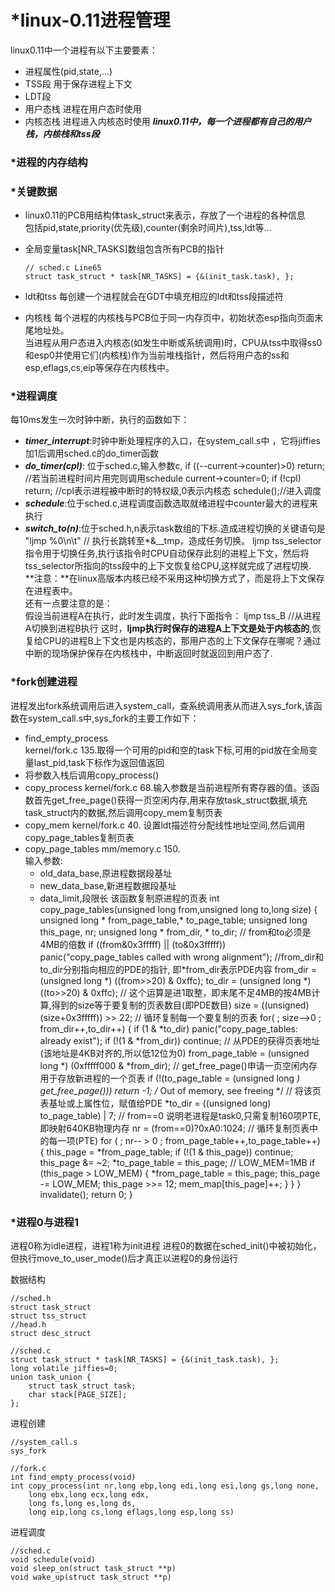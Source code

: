 # *linux-0.11进程管理
linux0.11中一个进程有以下主要要素：
* 进程属性(pid,state,...)
* TSS段  用于保存进程上下文
* LDT段  
* 用户态栈  进程在用户态时使用
* 内核态栈  进程进入内核态时使用
__*linux0.11中，每一个进程都有自己的用户栈，内核栈和tss段*__

### *进程的内存结构


### *关键数据
* linux0.11的PCB用结构体task_struct来表示，存放了一个进程的各种信息  
包括pid,state,priority(优先级),counter(剩余时间片),tss,ldt等...
* 全局变量task[NR_TASKS]数组包含所有PCB的指针

      // sched.c Line65
      struct task_struct * task[NR_TASKS] = {&(init_task.task), };

* ldt和tss
每创建一个进程就会在GDT中填充相应的ldt和tss段描述符
* 内核栈
每个进程的内核栈与PCB位于同一内存页中，初始状态esp指向页面末尾地址处。  
当进程从用户态进入内核态(如发生中断或系统调用)时，CPU从tss中取得ss0和esp0并使用它们(内核栈)作为当前堆栈指针，然后将用户态的ss和esp,eflags,cs,eip等保存在内核栈中。

### *进程调度
每10ms发生一次时钟中断，执行的函数如下：
* __*timer_interrupt*__:时钟中断处理程序的入口，在system_call.s中 ，它将jiffies加1后调用sched.c的do_timer函数
* __*do_timer(cpl)*__:
  位于sched.c,输入参数c,
        if ((--current->counter)>0) 
            return; //若当前进程时间片用完则调用schedule
        current->counter=0;
        if (!cpl) return; //cpl表示进程被中断时的特权级,0表示内核态
        schedule();//进入调度    
* __*schedule*__:位于sched.c,进程调度函数选取就绪进程中counter最大的进程来执行
* __*switch_to(n)*__:位于sched.h,n表示task数组的下标.造成进程切换的关键语句是
      "ljmp %0\n\t" // 执行长跳转至*&__tmp，造成任务切换。
ljmp tss_selector指令用于切换任务,执行该指令时CPU自动保存此刻的进程上下文，然后将tss_selector所指向的tss段中的上下文恢复给CPU,这样就完成了进程切换.  
**注意：**在linux高版本内核已经不采用这种切换方式了，而是将上下文保存在进程表中。  
还有一点要注意的是：  
假设当前进程A在执行，此时发生调度，执行下面指令：
      ljmp tss_B //从进程A切换到进程B执行
这时，**ljmp执行时保存的进程A上下文是处于内核态的**,恢复给CPU的进程B上下文也是内核态的，那用户态的上下文保存在哪呢？通过中断的现场保护保存在内核栈中，中断返回时就返回到用户态了.

### *fork创建进程
  进程发出fork系统调用后进入system_call，查系统调用表从而进入sys_fork,该函数在system_call.s中,sys_fork的主要工作如下：
  * find_empty_process   
  kernel/fork.c 135.取得一个可用的pid和空的task下标,可用的pid放在全局变量last_pid,task下标作为返回值返回
  * 将参数入栈后调用copy_process()
  * copy_process
  kernel/fork.c 68.输入参数是当前进程所有寄存器的值。该函数首先get_free_page()获得一页空闲内存,用来存放task_struct数据,填充task_struct内的数据,然后调用copy_mem复制页表
  * copy_mem
  kernel/fork.c 40. 设置ldt描述符分配线性地址空间,然后调用copy_page_tables复制页表
  * copy_page_tables
  mm/memory.c 150.   
  输入参数:
    * old_data_base,原进程数据段基址
    * new_data_base,新进程数据段基址
    * data_limit,段限长
    该函数复制原进程的页表
          int copy_page_tables(unsigned long from,unsigned long to,long size)
          {
              unsigned long * from_page_table,* to_page_table;
              unsigned long this_page, nr;
              unsigned long * from_dir, * to_dir;
              // from和to必须是4MB的倍数
              if ((from&0x3fffff) || (to&0x3fffff))
                  panic("copy_page_tables called with wrong alignment");
              //from_dir和to_dir分别指向相应的PDE的指针, 即*from_dir表示PDE内容
              from_dir = (unsigned long *) ((from>>20) & 0xffc);
              to_dir = (unsigned long *) ((to>>20) & 0xffc);
              // 这个运算是进1取整，即末尾不足4MB的按4MB计算,得到的size等于要复制的页表数目(即PDE数目)
              size = ((unsigned) (size+0x3fffff)) >> 22;
              // 循环复制每一个要复制的页表
              for( ; size-->0 ; from_dir++,to_dir++) {
                  if (1 & *to_dir)
                      panic("copy_page_tables: already exist");
                  if (!(1 & *from_dir))
                      continue;
                  // 从PDE的获得页表地址(该地址是4KB对齐的,所以低12位为0)
                  from_page_table = (unsigned long *) (0xfffff000 & *from_dir);
                  // get_free_page()申请一页空闲内存用于存放新进程的一个页表
                  if (!(to_page_table = (unsigned long *) get_free_page()))
                      return -1;	/* Out of memory, see freeing */
                  // 将该页表基址或上属性位，赋值给PDE
                  *to_dir = ((unsigned long) to_page_table) | 7;
                  // from==0 说明老进程是task0,只需复制160项PTE,即映射640KB物理内存
                  nr = (from==0)?0xA0:1024;
                  // 循环复制页表中的每一项(PTE)
                  for ( ; nr-- > 0 ; from_page_table++,to_page_table++) {
                      this_page = *from_page_table;
                      if (!(1 & this_page))
                          continue;
                      this_page &= ~2;
                      *to_page_table = this_page;
                      // LOW_MEM=1MB
                      if (this_page > LOW_MEM) {
                          *from_page_table = this_page;
                          this_page -= LOW_MEM;
                          this_page >>= 12;
                          mem_map[this_page]++;
                      }
                  }
              }
              invalidate();
              return 0;
          }
  

### *进程0与进程1
进程0称为idle进程，进程1称为init进程
进程0的数据在sched_init()中被初始化，但执行move_to_user_mode()后才真正以进程0的身份运行



数据结构

    //sched.h
    struct task_struct
    struct tss_struct
    //head.h
    struct desc_struct
    
    //sched.c
    struct task_struct * task[NR_TASKS] = {&(init_task.task), };
    long volatile jiffies=0;
    union task_union {
        struct task_struct task;
        char stack[PAGE_SIZE];
    };
进程创建
    
    //system_call.s
    sys_fork
    
    //fork.c
    int find_empty_process(void)
    int copy_process(int nr,long ebp,long edi,long esi,long gs,long none,
		long ebx,long ecx,long edx,
		long fs,long es,long ds,
		long eip,long cs,long eflags,long esp,long ss)
     
进程调度
    
    //sched.c
    void schedule(void)
    void sleep_on(struct task_struct **p)
    void wake_up(struct task_struct **p)
    